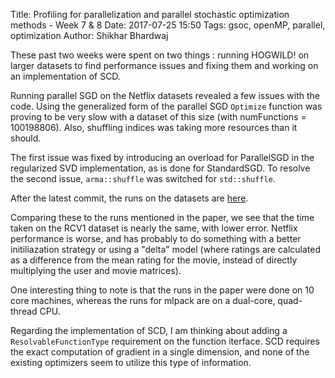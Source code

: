 Title: Profiling for parallelization and parallel stochastic optimization methods - Week 7 & 8
Date: 2017-07-25 15:50
Tags: gsoc, openMP, parallel, optimization
Author: Shikhar Bhardwaj

These past two weeks were spent on two things : running HOGWILD! on larger datasets to find performance
issues and fixing them and working on an implementation of SCD.

Running parallel SGD on the Netflix datasets revealed a few issues with the code. Using the generalized
form of the parallel SGD `Optimize` function was proving to be very slow with a dataset of this size 
(with numFunctions = 100198806). Also, shuffling indices was taking more resources than it should.

The first issue was fixed by introducing an overload for ParallelSGD in the regularized SVD implementation,
as is done for StandardSGD. To resolve the second issue, `arma::shuffle` was switched for `std::shuffle`.

After the latest commit, the runs on the datasets are [here](https://gist.github.com/shikharbhardwaj/3f461947d2a572d6e9697e57f3493bc0).

Comparing these to the runs mentioned in the paper, we see that the time taken on the RCV1 dataset
is nearly the same, with lower error. Netflix performance is worse, and has probably to do something
with a better initiliazation strategy or using a "delta" model (where ratings are calculated as a difference
from the mean rating for the movie, instead of directly multiplying the user and movie matrices).

One interesting thing to note is that the runs in the paper were done on 10 core machines, whereas the
runs for mlpack are on a dual-core, quad-thread CPU.

Regarding the implementation of SCD, I am thinking about adding a `ResolvableFunctionType` requirement
on the function iterface. SCD requires the exact computation of gradient in a single dimension, and none
of the existing optimizers seem to utilize this type of information.
